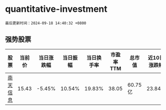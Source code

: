 # quantitative-investment

`最后更新时间：2024-09-18 14:40:32 +0800`

## 强势股票

|股票|当前价|当日涨跌幅|当日振幅|当日换手率|市盈率TTM|总市值|近10日涨跌幅|
|----|----|----|----|----|----|----|----|
|[南天信息](https://xueqiu.com/S/SZ000948)|15.43|-5.45%|10.54%|19.83%|38.05|60.75亿|23.84%|
